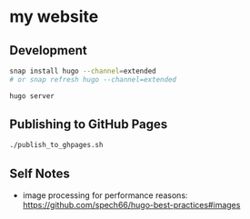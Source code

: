 # my website

## Development

```bash
snap install hugo --channel=extended
# or snap refresh hugo --channel=extended

hugo server
```

## Publishing to GitHub Pages


```bash
./publish_to_ghpages.sh
```

## Self Notes

- image processing for performance reasons: https://github.com/spech66/hugo-best-practices#images
